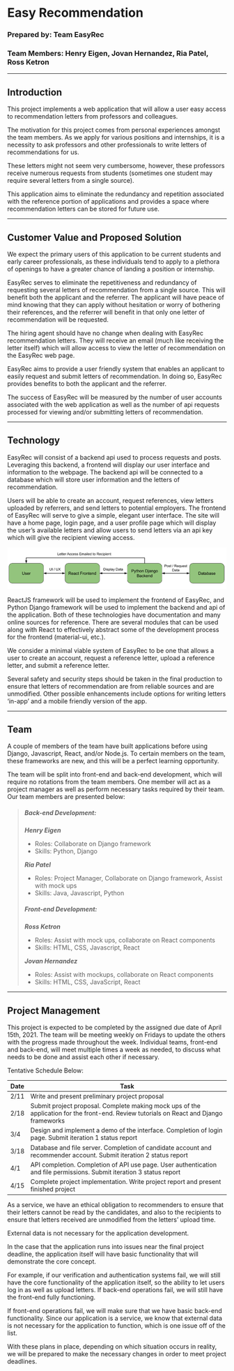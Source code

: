 # Easy Recommendation
### Prepared by: Team EasyRec

### Team Members: __Henry Eigen, Jovan Hernandez, Ria Patel, Ross Ketron__

---

## Introduction

This project implements a web application that will allow a user easy access to recommendation letters from professors and colleagues. 

The motivation for this project comes from personal experiences amongst the team members. As we apply for various positions and internships, it is a necessity to ask professors and other professionals to write letters of recommendations for us. 

These letters might not seem very cumbersome, however, these professors receive numerous requests from students (sometimes one student may require several letters from a single source). 

This application aims to eliminate the redundancy and repetition associated with the reference portion of applications and provides a space where recommendation letters can be stored for future use. 

---

## Customer Value and Proposed Solution

We expect the primary users of this application to be current students and early career professionals, as these individuals tend to apply to a plethora of openings to have a greater chance of landing a position or internship.

EasyRec serves to eliminate the repetitiveness and redundancy of requesting several letters of recommendation from a single source. This will benefit both the applicant and the referrer. The applicant will have peace of mind knowing that they can apply without hesitation or worry of bothering their references, and the referrer will benefit in that only one letter of recommendation will be requested. 

The hiring agent should have no change when dealing with EasyRec recommendation letters. They will receive an email (much like receiving the letter itself) which will allow access to view the letter of recommendation on the EasyRec web page.

EasyRec aims to provide a user friendly system that enables an applicant to easily request and submit letters of recommendation. In doing so, EasyRec provides benefits to both the applicant and the referrer. 

The success of EasyRec will be measured by the number of user accounts associated with the web application as well as the number of api requests processed for viewing and/or submitting letters of recommendation.

---

## Technology

EasyRec will consist of a backend api used to process requests and posts. Leveraging this backend, a frontend will display our user interface and information to the webpage. The backend api will be connected to a database which will store user information and the letters of recommendation. 

Users will be able to create an account, request references, view letters uploaded by referrers, and send letters to potential employers. The frontend of EasyRec will serve to give a simple, elegant user interface. 
The site will have a home page, login page, and a user profile page which will display the user’s available letters and allow users to send letters via an api key which will give the recipient viewing access.


![](https://github.com/CS340-21/EasyRec/blob/main/Images/TechFlowDiagram.png)

ReactJS framework will be used to implement the frontend of EasyRec, and Python Django framework will be used to implement the backend and api of the application. Both of these technologies have documentation and many online sources for reference. There are several modules that can be used along with React to effectively abstract some of the development process for the frontend (material-ui, etc.). 

We consider a minimal viable system of EasyRec to be one that allows a user to create an account, request a reference letter, upload a reference letter, and submit a reference letter. 

Several safety and security steps should be taken in the final production to ensure that letters of recommendation are from reliable sources and are unmodified. Other possible enhancements include options for writing letters ‘in-app’ and a mobile friendly version of the app. 

---

## Team

A couple of members of the team have built applications before using Django, Javascript, React, and/or Node.js. To certain members on the team, these frameworks are new, and this will be a perfect learning opportunity. 

The team will be split into front-end and back-end development, which will require no rotations from the team members. One member will act as a project manager as well as perform necessary tasks required by their team. Our team members are presented below:

>##### _Back-end Development_:
>
>___Henry Eigen___
>* Roles: Collaborate on Django framework
>* Skills: Python, Django
>
>___Ria Patel___
>* Roles: Project Manager, Collaborate on Django framework, Assist with mock ups
>* Skills: Java, Javascript, Python 
>
>##### _Front-end Development_:
>___Ross Ketron___
>* Roles: Assist with mock ups, collaborate on React components
>* Skills: HTML, CSS, Javascript, React
>
>___Jovan Hernandez___
>* Roles: Assist with mockups, collaborate on React components 
>* Skills: HTML, CSS, JavaScript,  React

---

## Project Management

This project is expected to be completed by the assigned due date of April 15th, 2021. The team will be meeting weekly on Fridays to update the others with the progress made throughout the week. Individual teams, front-end and back-end, will meet multiple times a week as needed, to discuss what needs to be done and assist each other if necessary. 

Tentative Schedule Below:

| Date | Task |
---|---
| 2/11 | Write and present preliminary project proposal |
| 2/18 | Submit project proposal. Complete making mock ups of the application for the front-end. Review tutorials on React and Django frameworks |
| 3/4 | Design and implement a demo of the interface. Completion of login page. Submit iteration 1 status report
| 3/18 | Database and file server. Completion of candidate account and recommender account. Submit iteration 2 status report |
| 4/1 | API completion. Completion of API use page. User authentication and file permissions. Submit iteration 3 status report |
| 4/15 | Complete project implementation. Write project report and present finished project |


As a service, we have an ethical obligation to recommenders to ensure that their letters cannot be read by the candidates, and also to the recipients to ensure that letters received are unmodified from the letters’ upload time. 

External data is not necessary for the application development. 

In the case that the application runs into issues near the final project deadline, the application itself will have basic functionality that will demonstrate the core concept. 

For example, if our verification and authentication systems fail, we will still have the core functionality of the application itself, so the ability to let users log in as well as upload letters. If back-end operations fail, we will still have the front-end fully functioning.

If front-end operations fail, we will make sure that we have basic back-end functionality. Since our application is a service, we know that external data is not necessary for the application to function, which is one issue off of the list. 

With these plans in place, depending on which situation occurs in reality, we will be prepared to make the necessary changes in order to meet project deadlines. 
